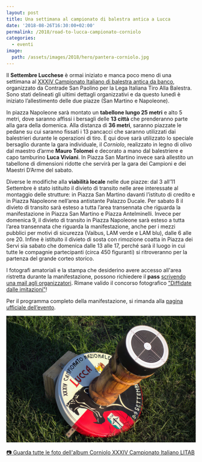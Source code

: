 ```yaml
---
layout: post
title: Una settimana al campionato di balestra antica a Lucca
date: '2018-08-26T16:30:00+02:00'
permalink: /2018/road-to-lucca-campionato-corniolo
categories:
  - eventi
image:
  path: /assets/images/2018/hero/pantera-corniolo.jpg
---
```


Il **Settembre Lucchese** è ormai iniziato e manca poco meno di una settimana al
[XXXIV Campionato Italiano di balestra antica da
banco](/campionato-litab-lucca-2018), organizzato da Contrade San Paolino per la
Lega Italiana Tiro Alla Balestra. Sono stati delineati gli ultimi dettagli
organizzativi e da questo lunedì è iniziato l’allestimento delle due piazze (San
Martino e Napoleone).

<!-- more -->

In piazza Napoleone sarà montato un **tabellone lungo 25 metri** e alto 5 metri,
dove saranno affissi i bersagli delle **13 città** che prenderanno parte alla
gara della domenica. Alla distanza di **36 metri**, saranno piazzate le pedane
su cui saranno fissati i 13 pancacci che saranno utilizzati dai balestrieri
durante le operazioni di tiro. È qui dove sarà utilizzato lo speciale bersaglio
durante la gara individuale, il *Corniolo*, realizzato in legno di olivo dal
maestro d’arme **Mauro Tolomei** e decorato a mano dal balestriere e capo
tamburino **Luca Viviani**. In Piazza San Martino invece sarà allestito un
tabellone di dimensioni ridotte che servirà per la gara dei Campioni e dei
Maestri D’Arme del sabato.

Diverse le modifiche alla **viabilità locale** nelle due piazze: dal 3 all’11
Settembre è stato istituito il divieto di transito nelle aree interessate al
montaggio delle strutture: in Piazza San Martino davanti l’istituto di credito e
in Piazza Napoleone nell’area antistante Palazzo Ducale. Per sabato 8 il divieto
di transito sarà esteso a tutta l’area transennata che riguarda la
manifestazione in Piazza San Martino e Piazza Antelminelli. Invece per domenica
9, il divieto di transito in Piazza Napoleone sarà esteso a tutta l’area
transennata che riguarda la manifestazione, anche per i mezzi pubblici per
motivi di sicurezza (Vaibus, LAM verde e LAM blu), dalle 6 alle ore 20. Infine è
istituito il divieto di sosta con rimozione coatta in Piazza dei Servi sia
sabato che domenica dalle 13 alle 17, perché sarà il luogo in cui tutte le
compagnie partecipanti (circa 450 figuranti) si ritroveranno per la partenza del
grande corteo storico.

I fotografi amatoriali e la stampa che desiderino avere accesso all'area
ristretta durante la manifestazione, possono richiedere il **pass** [scrivendo
una mail agli organizzatori](/contatti). Rimane valido il concorso fotografico
["Diffidate dalle
imitazioni"](https://consanpaolino.org/2018-04-22-diffidate-dalle-imitazioni-2018/)!

Per il programma completo della manifestazione, si rimanda alla [pagina ufficiale
dell’evento](/campionato-litab-lucca-2018).

![corniolo](/assets/images/2018/campionato/corniolo.jpg)

[:camera: Guarda tutte le foto dell'album Corniolo XXXIV Campionato Italiano LITAB](https://photos.app.goo.gl/2gM6vo1wCwzf9yxs6)
